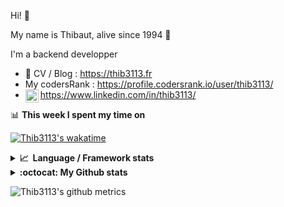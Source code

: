 Hi! 👋

My name is Thibaut, alive since 1994 🍷

I'm a backend developper

-   📝 CV / Blog : https://thib3113.fr
-   My codersRank : https://profile.codersrank.io/user/thib3113/
-   <a href="https://www.linkedin.com/in/thib3113/"><img align="left" alt="Thib3113's Linkedin" width="21px" src="https://raw.githubusercontent.com/peterthehan/peterthehan/master/assets/linkedin.svg" /></a> https://www.linkedin.com/in/thib3113/

📊 **This week I spent my time on**

[![Thib3113's wakatime](https://github-readme-stats.vercel.app/api/wakatime?username=thib3113&layout=default&theme=dracula&langs_count=6&hide_title=true&hide_border=true)](https://wakatime.com/@thib3113)

<details>
  <summary><b>📈&nbsp;&nbsp;Language&nbsp;/&nbsp;Framework stats</b></summary>
  <br/>  
  <a href='https://profile.codersrank.io/user/thib3113/'>
  <img src='http://cr-skills-chart-widget.azurewebsites.net/api/api?username=thib3113&padding=30&skills=php,batchfile,javascript,less,mysql,reactjs,scss,shell,typescript,vue'>
  </a>
</details>

<details>
  <summary><b>:octocat: My Github stats</b></summary>
  <br/>  
  
  <img src="https://github-readme-stats.vercel.app/api?username=thib3113&theme=dracula&show_icons=true&" alt="Thib3113's GitHub stats" />

<!--START_SECTION:activity-->

1. ❌ Reopened PR [#115](https://github.com/715209/nginx-obs-automatic-low-bitrate-switching/pull/115) in [715209/nginx-obs-automatic-low-bitrate-switching](https://github.com/715209/nginx-obs-automatic-low-bitrate-switching)
2. ❌ Closed PR [#115](https://github.com/715209/nginx-obs-automatic-low-bitrate-switching/pull/115) in [715209/nginx-obs-automatic-low-bitrate-switching](https://github.com/715209/nginx-obs-automatic-low-bitrate-switching)
3. 💪 Opened PR [#115](https://github.com/715209/nginx-obs-automatic-low-bitrate-switching/pull/115) in [715209/nginx-obs-automatic-low-bitrate-switching](https://github.com/715209/nginx-obs-automatic-low-bitrate-switching)
4. 🎉 Merged PR [#435](https://github.com/thib3113/unifi-client/pull/435) in [thib3113/unifi-client](https://github.com/thib3113/unifi-client)
5. 🎉 Merged PR [#111](https://github.com/thib3113/vban/pull/111) in [thib3113/vban](https://github.com/thib3113/vban)
 <!--END_SECTION:activity-->

</details>

![Thib3113's github metrics](https://gist.githubusercontent.com/thib3113/83a96e16f8bca103f1b0e376186c66ec/raw/github-metrics.svg)
